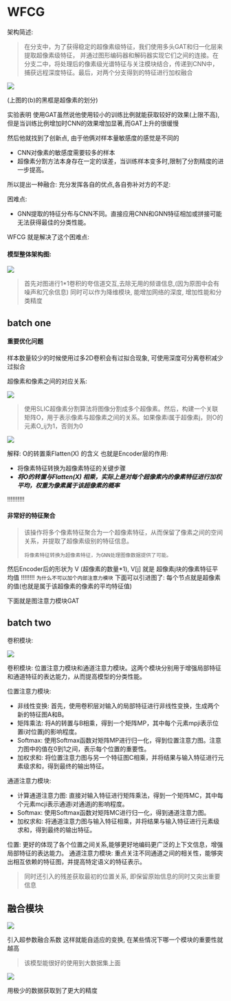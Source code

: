 # WFCG

架构简述:

> 在分支中，为了获得稳定的超像素级特征，我们使用多头GAT和归一化层来提取超像素级特征，
> 并通过图形编码器和解码器实现它们之间的连接。在分支二中，将处理后的像素级光谱特征与关注模块结合，传递到CNN中，捕获远程深度特征。最后，对两个分支得到的特征进行加权融合


![](https://image.chiullian.cn/img/202411141304034.png)

(上图的(b)的黑框是超像素的划分)

实验表明 使用GAT虽然说他使用较小的训练比例就能获取较好的效果(上限不高), 但是当训练比例增加时CNN的效果增加显著,而GAT上升的很缓慢

然后他就找到了创新点, 由于他俩对样本量敏感度的感觉是不同的
* CNN对像素的敏感度需要较多的样本
* 超像素分割方法本身存在一定的误差，当训练样本变多时,限制了分割精度的进一步提高。

所以提出一种融合:
充分发挥各自的优点,各自弥补对方的不足:

困难点:
* GNN提取的特征分布与CNN不同。直接应用CNN和GNN特征相加或拼接可能无法获得最佳的分类性能。

WFCG 就是解决了这个困难点:

#### 模型整体架构图:

![](https://image.chiullian.cn/img/202411141314894.png)

> 首先对图进行1*1卷积的夸信道交互,去除无用的频谱信息,(因为原图中会有噪声和冗余信息)
> 同时可以作为降维模块, 能增加网络的深度, 增加性能和分类精度 


## batch one

#### 重要优化问题

样本数量较少的时候使用过多2D卷积会有过拟合现象, 可使用深度可分离卷积减少过拟合

超像素和像素之间的对应关系:

![](https://image.chiullian.cn/img/202411141418050.png)

> 使用SLIC超像素分割算法将图像分割成多个超像素。然后，构建一个关联矩阵O，用于表示像素与超像素之间的关系。如果像素i属于超像素j，则O的元素O_ij为1，否则为0

![](https://image.chiullian.cn/img/202411141422462.png)

解释: O的转置乘Flatten(X)  的含义 也就是Encoder层的作用:

* 将像素特征转换为超像素特征的关键步骤
* ***将O的转置与Flatten(X) 相乘，实际上是对每个超像素内的像素特征进行加权平均，权重为像素属于该超像素的概率***

!!!!!!!!!!
#### 非常好的特征聚合
>  该操作将多个像素特征聚合为一个超像素特征，从而保留了像素之间的空间关系，并提取了超像素级别的特征信息。
> 
> `将像素特征转换为超像素特征，为GNN处理图像数据提供了可能。`


然后Encoder后的形状为 V (超像素的数量*1), V[j] 就是 超像素j块的像素特征平均值 !!!!!!!! `为什么不可以加个内部注意力模块`
下面可以引进图了: 每个节点就是超像素的值(也就是属于该超像素的像素的平均特征值)

下面就是图注意力模块GAT

## batch two

卷积模块:

![](https://image.chiullian.cn/img/202411141502099.png)


卷积模块:
位置注意力模块和通道注意力模块。这两个模块分别用于增强局部特征和通道特征的表达能力，从而提高模型的分类性能。

位置注意力模块:
* 非线性变换: 首先，使用卷积层对输入的局部特征进行非线性变换，生成两个新的特征图A和B。
* 矩阵乘法: 将A的转置与B相乘，得到一个矩阵MP，其中每个元素mpji表示位置i对位置j的影响程度。
* Softmax: 使用Softmax函数对矩阵MP进行归一化，得到位置注意力图。注意力图中的值在0到1之间，表示每个位置的重要性。
* 加权求和: 将位置注意力图与另一个特征图C相乘，并将结果与输入特征进行元素级求和，得到最终的输出特征。

通道注意力模块:
* 计算通道注意力图: 直接对输入特征进行矩阵乘法，得到一个矩阵MC，其中每个元素mcji表示通道i对通道j的影响程度。
* Softmax: 使用Softmax函数对矩阵MC进行归一化，得到通道注意力图。
* 加权求和: 将通道注意力图与输入特征相乘，并将结果与输入特征进行元素级求和，得到最终的输出特征。

位置: 更好的体现了各个位置之间关系,能够更好地编码更广泛的上下文信息，增强局部特征的表达能力。
通道注意力模块: 重点关注不同通道之间的相关性，能够突出相互依赖的特征图，并提高特定语义的特征表示。

> 同时还引入的残差获取最初的位置关系, 即保留原始信息的同时又突出重要信息

## 融合模块

![](https://image.chiullian.cn/img/202411141506847.png)

引入超参数融合系数 
这样就能自适应的变换, 在某些情况下哪一个模块的重要性就越高

> 该模型能很好的使用到大数据集上面


![](https://image.chiullian.cn/img/202411141509085.png)

用极少的数据获取到了更大的精度

